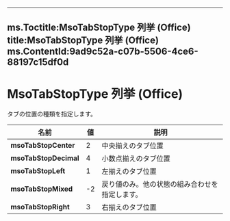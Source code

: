 

---
ms.Toctitle:MsoTabStopType 列挙 (Office)
title:MsoTabStopType 列挙 (Office)
ms.ContentId:9ad9c52a-c07b-5506-4ce6-88197c15df0d
---
# MsoTabStopType 列挙 (Office)




タブの位置の種類を指定します。

|**名前**|**値**|**説明**|
|---|---|---|
|**msoTabStopCenter**|2|中央揃えのタブ位置|
|**msoTabStopDecimal**|4|小数点揃えのタブ位置|
|**msoTabStopLeft**|1|左揃えのタブ位置|
|**msoTabStopMixed**|-2|戻り値のみ。他の状態の組み合わせを指定します。|
|**msoTabStopRight**|3|右揃えのタブ位置|




